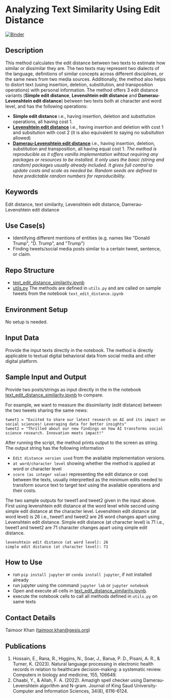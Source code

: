 # Analyzing Text Similarity Using Edit Distance

[![Binder](https://mybinder.org/badge_logo.svg)](https://notebooks.gesis.org/binder/v2/gh/taimoorkhan-nlp/text_edit_distance_similarity/HEAD?labpath=text_edit_distance_similarity.ipynb)


## Description
This method calculates the edit distance between two texts to estimate how similar or dissimilar they are. The two texts may represent two dialects of the language, definitions of similar concepts across different disciplines, or the same news from two media sources. Additionally, the method also helps to distort text (using insertion, deletion, substitution, and transposition operations) with personal information.
The method offers 3 edit distance variants (__Simple edit distance__, __Levenshtein edit distance__ and __Damerau-Levenshtein edit distance__) between two texts both at character and word level, and has the following operations:

- __Simple edit distance__ i.e., having insertion, deletion and substitution operations, all having cost 1.
- [__Levenshtein edit distance__](https://www.sciencedirect.com/science/article/pii/S0010482523001142) i.e., having insertion and deletion with cost 1 and subsitution with cost 2 (it is also equivalent to saying no subsitution allowed)
- [__Damerau-Levenshtein edit distance__](https://www.sciencedirect.com/science/article/pii/S1319157821001828) i.e., having insertion, deletion, substitution and transposition, all having equal cost 1.
*The method is reproducible as it offers vanilla implementation wihtout requiring any packages or resources to be installed. It only uses the basic (string and random) packages usually already included. It gives full control to update costs and scale as needed be. Random seeds are defined to have predictable random numbers for reproducibility.*

## Keywords
Edit distance, text similarity, Levenshtein edit distance, Damerau-Levenshtein edit distance

## Use Case(s)
- Identifying different mentions of entities (e.g. names like "Donald Trump", "D. Trump", and "Trump")
- Finding tweets/social media posts similar to a certain tweet, sentence, or claim.

## Repo Structure
- [text_edit_distance_similarity.ipynb](https://github.com/taimoorkhan-nlp/text_edit_distance_similarity/blob/main/text_edit_distance.ipynb)
- [utils.py](https://github.com/taimoorkhan-nlp/text_edit_distance_similarity/blob/main/utils.py)
The methods are defined in `utils.py` and are called on sample tweets from the notebook `text_edit_distance.ipynb`

## Environment Setup
No setup is needed.

## Input Data
Provide the input texts directly in the notebook. The method is directly applicable to textual digital behavioral data from social media and other digital platform.

## Sample Input and Output
Provide two posts/strings as input directly in the in the notebook [text_edit_distance_similarity.ipynb](https://github.com/taimoorkhan-nlp/text_edit_distance_similarity/blob/main/text_edit_distance.ipynb) to compare.
  
For example, we want to measure the dissimilarity (edit distance) between the two tweets sharing the same news:
```
tweet1 = "Excited to share our latest research on AI and its impact on social sciences! Leveraging data for better insights"
tweet2 = "Thrilled about our new findings on how AI transforms social science research. Innovation meets impact!"
```
After running the script, the method prints output to the screen as string.
The output string has the following information
  - `Edit distance version used` from the available implementation versions.
  - `at word/character level` showing whether the method is applied at word or character level
  - `score (as integer value)` representing the edit distance or cost between the texts, usually interpretted as the minimum edits needed to transform source text to target text using the available operations and their costs.

The two sample outputs for tweet1 and tweet2 given in the input above. First using levenshtein edit distance at the word level while second using simple edit distance at the character level.
Levenshtein edit distance (at word level) is 26 i.e., tweet1 and tweet2 are 26 word changes apart using Levenshtein edit distance.
Simple edit distance (at character level) is 71 i.e., tweet1 and tweet2 are 71 character changes apart using simple edit distance.
```
levenshtein edit distance (at word level): 26
simple edit distance (at character level): 71
```

## How to Use
- run `pip install jupyter` or `conda install jupyter`, if not installed already
- run jupyter using the command `jupyter lab` or `jupyter notebook`
- Open and execute all cells in [text_edit_distance_similarity.ipynb](https://github.com/taimoorkhan-nlp/text_edit_distance_similarity/blob/main/text_edit_distance.ipynb).
- execute the notebook cells to call all methods defined in `utils.py` on same texts

## Contact Details
Taimoor Khan (<a href=mailto:taimoor.khan@gesis.org>taimoor.khan@gesis.org</a>)

## Publications
1. Hossain, E., Rana, R., Higgins, N., Soar, J., Barua, P. D., Pisani, A. R., & Turner, K. (2023). Natural language processing in electronic health records in relation to healthcare decision-making: a systematic review. Computers in biology and medicine, 155, 106649.
2. Chaabi, Y., & Allah, F. A. (2022). Amazigh spell checker using Damerau-Levenshtein algorithm and N-gram. Journal of King Saud University-Computer and Information Sciences, 34(8), 6116-6124.
